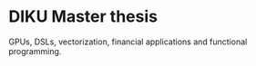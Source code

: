 DIKU Master thesis
==================

GPUs, DSLs, vectorization, financial applications and functional programming.


